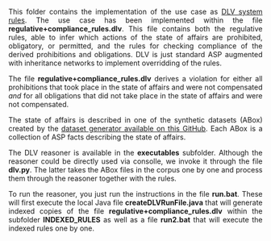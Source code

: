 <p align="justify">
This folder contains the implementation of the use case as <a href="https://dl.acm.org/doi/10.1145/1149114.1149117">DLV system rules</a>. The use case has been implemented within the file <b>regulative+compliance_rules.dlv</b>. This file contains both the regulative rules, able to infer which actions of the state of affairs are prohibited, obligatory, or permitted, and the rules for checking compliance of the derived prohibitions and obligations. DLV is just standard ASP augmented with inheritance networks to implement overridding of the rules.
</p>

<p align="justify">The file <b>regulative+compliance_rules.dlv</b> derives a violation for either all prohibitions that took place in the state of affairs and were not compensated <i>and</i> for all obligations that did not take place in the state of affairs and were not compensated.</p>

<p align="justify">
The state of affairs is described in one of the synthetic datasets (ABox) created by the <a href="https://github.com/liviorobaldo/compliancecheckers/tree/main/DatasetGenerator">dataset generator available on this GitHub</a>. Each ABox is a collection of ASP facts describing the state of affairs.
</p>

<p align="justify">
The DLV reasoner is available in the <b>executables</b> subfolder. Although the reasoner could be directly used via consolle, we invoke it through the file <b>dlv.py</b>. The latter takes the ABox files in the corpus one by one and process them through the reasoner together with the rules.
</p>

<p align="justify">
To run the reasoner, you just run the instructions in the file <b>run.bat</b>. These will first execute the local Java file <b>createDLVRunFile.java</b> that will generate indexed copies of the file <b>regulative+compliance_rules.dlv</b> within the subfolder <b>INDEXED_RULES</b> as well as a file <b>run2.bat</b> that will execute the indexed rules one by one.
</p>